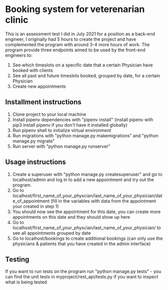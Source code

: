 # Booking system for veterenarian clinic
This is an assessment test I did in July 2021 for a position as a back-end engineer, I originally had 5 hours to create the project and have complemented the program with around 3-4 more hours of work.
The program provide three endpoints aimed to be used by the front-end engineers to:
1) See which timeslots on a specific date that a certain Physician have booked with clients
2) See all past and future timeslots booked, grouped by date, for a certain Physician
3) Create new appointments

## Installment instructions
1) Clone project to your local machine
2) Install pipenv dependencies with "pipenv install" (install pipenv with pip3 install pipenv if you don't have it installed globally)
3) Run pipenv shell to initialize virtual environment
4) Run migrations with "python manage.py makemigrations" and "python manage.py migrate"
5) Run server with "python manage.py runserver"

## Usage instructions
1) Create a superuser with "python manage.py createsuperuser" and go to localhost/admin and log in to add a new appointment and try out the program.
2) Go to localhost/first_name_of_your_physcian/last_name_of_your_physician/date_of_appointment (fill in the variables with data from the appointment your created in step 1)
3) You should now see the appointment for this date, you can create more appointments on this date and they should show up here
4) Go to localhost/first_name_of_your_physcian/last_name_of_your_physician/ to see all appointments grouped by date
5) Go to localhost/bookings to create additional bookings (can only use the physicians & patients that you have created in the admin interface)

## Testing
If you want to run tests on the program run "python manage.py tests" - you can find the unit tests in myproject/rest_api/tests.py if you want to inspect what is being tested
